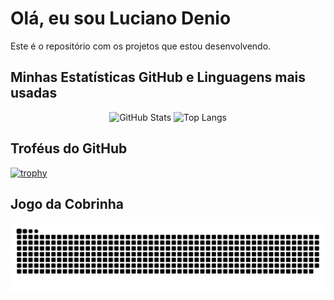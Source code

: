# Olá, eu sou Luciano Denio

Este é o repositório com os projetos que estou desenvolvendo.

## Minhas Estatísticas GitHub e Linguagens mais usadas

<p align="center">
  <img src="https://github-readme-stats.vercel.app/api?username=LucianoDenio&show_icons=true&theme=radical" alt="GitHub Stats" height="150">
  <img src="https://github-readme-stats.vercel.app/api/top-langs/?username=LucianoDenio&layout=compact&theme=radical" alt="Top Langs" height="150">
</p>

## Troféus do GitHub

[![trophy](https://github-profile-trophy.vercel.app/?username=LucianoDenio)](https://github.com/ryo-ma/github-profile-trophy)

## Jogo da Cobrinha

![Snake animation](https://github.com/Platane/snk/raw/output/github-contribution-grid-snake.svg)

